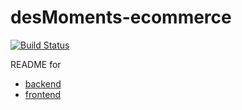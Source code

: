 # desMoments-ecommerce

[![Build Status](https://travis-ci.org/sangamsyabil/desMoments-ecommerce.svg?branch=develop)](https://travis-ci.org/sangamsyabil/desMoments-ecommerce)

README for

- [backend](backend/README.md)
- [frontend](frontend/README.md)
